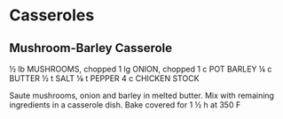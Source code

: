 # Casseroles

## Mushroom-Barley Casserole

½ lb MUSHROOMS, chopped
1 lg ONION, chopped
1 c POT BARLEY
¼ c BUTTER
½ t SALT
⅛ t PEPPER
4 c CHICKEN STOCK

Saute mushrooms, onion and barley in melted butter.  Mix with remaining ingredients in a casserole dish.  Bake covered for 1 ½ h at 350 F
